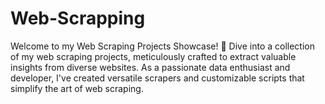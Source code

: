 # Web-Scrapping
Welcome to my Web Scraping Projects Showcase! 🚀  Dive into a collection of my web scraping projects, meticulously crafted to extract valuable insights from diverse websites. As a passionate data enthusiast and developer, I've created versatile scrapers and customizable scripts that simplify the art of web scraping.
